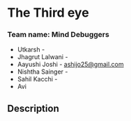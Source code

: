 # The Third eye

### Team name: Mind Debuggers
* Utkarsh -
* Jhagrut Lalwani -
* Aayushi Joshi - ashijo25@gmail.com
* Nishtha Sainger -
* Sahil Kacchi -
* Avi


## Description
